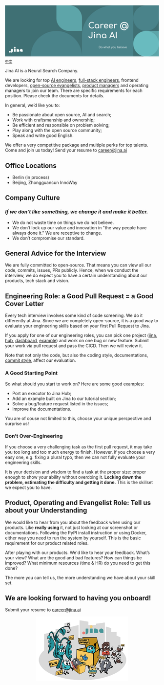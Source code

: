 ![Career@Jina AI](career-banner.png)
<sub><a href='./README.zh'>中文</a></sub>

Jina AI is a Neural Search Company.

We are looking for top [AI engineers](https://github.com/jina-ai/career/blob/master/ai-engineer.md), [full-stack engineers](https://github.com/jina-ai/career/blob/master/full-stack-engineer.md), frontend developers, [open-source evangelists](https://github.com/jina-ai/career/blob/master/opensource-evangelist.md), [product managers](https://github.com/jina-ai/career/blob/master/ai-product-manager.md) and operating managers to join our team. There are specific requirements for each position. Please check the documents for details. 

In general, we’d like you to:
- Be passionate about open source, AI and search;
- Work with craftsmanship and ownership;
- Be efficient and responsible on problem solving;
- Play along with the open source community;
- Speak and write good English.

We offer a very competitive package and multiple perks for top talents. Come and join us today! Send your resume to [career@jina.ai](mailto:career@jina.ai)

## Office Locations

- Berlin (in process)
- Beijing, Zhongguancun InnoWay

## Company Culture

### *If we don’t like something, we change it and make it better.*

- We do not waste time on things we do not believe.
- We don’t lock up our value and innovation in "the way people have always done it." We are receptive to change.
- We don’t compromise our standard.

## General Advice for the Interview

We are fully committed to open-source. That means you can view all our code, commits, issues, PRs publicly. Hence, when we conduct the interview, we do expect you to have a certain understanding about our products, tech stack and vision. 

## Engineering Role: a Good Pull Request = a Good Cover Letter

Every tech interview involves some kind of code screening. We do it differently at Jina. Since we are completely open-source, it is a good way to evaluate your engineering skills based on your first Pull Request to Jina.

If you apply for one of our engineering roles, you can pick one project ([jina](https://github.com/jina-ai/jina), [hub](https://github.com/jina-ai/jina-hub), [dashboard](https://github.com/jina-ai/jina-hub), [example](https://github.com/jina-ai/examples)) and work on one bug or new feature. Submit your work via pull request and pass the CICD. Then we will review it.

Note that not only the code, but also the coding style, documentations, [commit style](https://github.com/jina-ai/jina/blob/master/CONTRIBUTING.md), affect our evaluation.

### A Good Starting Point

So what should you start to work on? Here are some good examples:
- Port an executor to Jina Hub;
- Add an example built on Jina to our tutorial section;
- Solve a bug/feature request listed in the issues;
- Improve the documentations.

You are of couse not limited to this, choose your unique perspective and surprise us!


### Don’t Over-Engineering

If you choose a very challenging task as the first pull request, it may take you too long and too much energy to finish. However, if you choose a very easy one, e.g. fixing a plural typo, then we can not fully evaluate your engineering skills.

It is your decision and wisdom to find a task at the proper size: proper enough to show your ability without overdoing it. **Locking down the problem, estimating the difficulty and getting it done.** This is the skillset we expect you to have.

## Product, Operating and Evangelist Role: Tell us about your Understanding

We would like to hear from you about the feedback when using our products. Like **really using** it, not just looking at our screenshot or documentations. Following the PyPI install instruction or using Docker, either way you need to run the system by yourself. This is the basic requirement for our product related roles.

After playing with our products. We'd like to hear your feedback. What’s your view? What are the good and bad features? How can things be improved? What minimum resources (time & HR) do you need to get this done?

The more you can tell us, the more understanding we have about your skill set.


## We are looking forward to having you onboard!

Submit your resume to [career@jina.ai](mailto:career@jina.ai)



<p align="center">
  <a href="https://opensource.jina.ai"><img src="https://github.com/jina-ai/jina/blob/master/docs/chapters/101/img/ILLUS11.png?raw=true" width="60%" align="center"></a>
</p>
